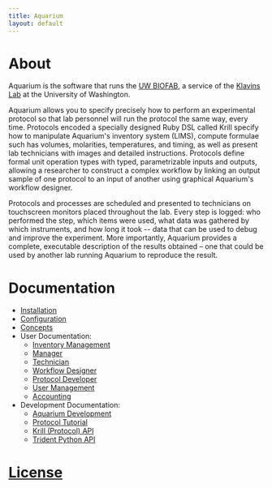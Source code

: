 ```yaml
---
title: Aquarium
layout: default
---
```


# About

Aquarium is the software that runs the [UW BIOFAB](http://www.uwbiofab.org), a service of the [Klavins Lab](http://klavinslab.org) at the University of Washington.

Aquarium allows you to specify precisely how to perform an experimental protocol so that lab personnel will run the protocol the same way, every time. Protocols encoded a specially designed Ruby DSL called Krill specify how to manipulate Aquarium's inventory system (LIMS), compute formulae such has volumes, molarities, temperatures, and timing, as well as present lab technicians with images and detailed instructions. Protocols define formal unit operation types with typed, parametrizable inputs and outputs, allowing a researcher to construct a complex workflow by linking an output sample of one protocol to an input of another using graphical Aquarium's workflow designer.

Protocols and processes are scheduled and presented to technicians on touchscreen monitors placed throughout the lab.
Every step is logged: who performed the step, which items were used, what data was gathered by which instruments, and how long it took -- data that can be used to debug and improve the experiment. More importantly, Aquarium provides a complete, executable description of the results obtained – one that could be used by another lab running Aquarium to reproduce the result.

# Documentation

- [Installation](configuration/installation/)
- [Configuration](configuration/)
- [Concepts](concepts/)
- User Documentation:
  - [Inventory Management](lims/)
  - [Manager](manager/)
  - [Technician](technician/)
  - [Workflow Designer](designer/)
  - [Protocol Developer](protocol_developer/)
  - [User Management](users/)
  - [Accounting](accounting/)
- Development Documentation:
  - [Aquarium Development](aquarium_development/)
  - [Protocol Tutorial](protocol_tutorial/)
  - [Krill (Protocol) API](api)
  - [Trident Python API](https://github.com/klavinslab/trident)

# [License](https://github.com/klavinslab/aquarium/blob/master/license.md)
